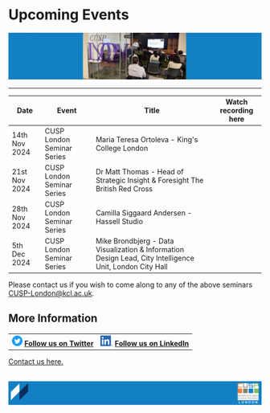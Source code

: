 # Upcoming Events

![PhDConf3](./assets/PhDConf3.png) <br>

-------------------------------- 

| Date        | Event    | Title      | Watch recording here |
| ------------- | ---------- | ---------- | ---------- |
|14th Nov 2024|CUSP London Seminar Series|Maria Teresa Ortoleva - King's College London|
|21st Nov 2024|CUSP London Seminar Series|Dr Matt Thomas - Head of Strategic Insight & Foresight The British Red Cross|                                 
|28th Nov 2024|CUSP London Seminar Series|Camilla Siggaard Andersen - Hassell Studio|
5th Dec 2024|CUSP London Seminar Series|Mike Brondbjerg - Data Visualization & Information Design Lead, City Intelligence Unit, London City Hall|


Please contact us if you wish to come along to any of the above seminars CUSP-London@kcl.ac.uk.

## More Information

<table border="0" cellspacing="0" cellpadding="0">
  <tr>
    <th>
<a href="https://twitter.com/cusplondon?lang=en"><img src="./assets/Twitterblue.svg" alt="Twitter" style="width:21px;height:21px;"></a>
<a href="https://twitter.com/cusplondon?lang=en">Follow us on Twitter</a>
    </th>
        <th>
<a href="https://www.linkedin.com/company/centre-for-urban-science-and-progress-london-cusp-london-king-s-college-london/"><img src="./assets/LI-In-Bug.png" alt="Linked In" style="height:21px;"></a>
<a href="https://www.linkedin.com/company/centre-for-urban-science-and-progress-london-cusp-london-king-s-college-london/)">Follow us on LinkedIn</a>
       </th>
   </tr>
</table>
  
[Contact us here.](./YouCanJoinUs.md)<br><br>

![CUSP London Logo](./assets/CUSPbanner_thin_03.png)
